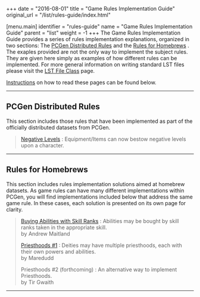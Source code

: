+++
date = "2016-08-01"
title = "Game Rules Implementation Guide"
original_url = "/list/rules-guide/index.html"

[menu.main]
    identifier = "rules-guide"
    name = "Game Rules Implementation Guide"
    parent = "list"
        weight = -1
+++
The Game Rules Implementation Guide provides a series of rules
implementation explanations, organized in two sections: The [PCGen
Distributed Rules](/list/rules-guide/index.html#pcgendist) and the
[Rules for Homebrews](/list/rules-guide/index.html#homebrew) . The
exaples provided are not the only way to implement the subject rules.
They are given here simply as examples of how different rules can be
implemented. For more general information on writing standard LST files
please visit the [LST File Class](/list/lst-file-class/lst-file-class_index.html) page.

[Instructions](/list/rules-guide/reading-instructions.html) on how to
read these pages can be found below.

------------------------------------------------------------------------

<span id="pcgendist"></span>

PCGen Distributed Rules
-----------------------

This section includes those rules that have been implemented as part of
the officially distributed datasets from PCGen.

> [Negative Levels](/list/rules-guide/grig-negative-levels.html)
> :   Equipment/Items can now bestow negative levels upon a character.
>
------------------------------------------------------------------------

<span id="homebrew"></span>

Rules for Homebrews
-------------------

This section includes rules implementation solutions aimed at homebrew
datasets. As game rules can have many different implementations within
PCGen, you will find implementations included below that address the
same game rule. In these cases, each solution is presented on its own
page for clarity.

> [Buying Abilities with Skill Ranks](/list/rules-guide/grig-abilities-by-skill_ranks.html)
> :   Abilities may be bought by skill ranks taken in the appropriate
>     skill.\
>      by Andrew Maitland
>
> [Priesthoods \#1](/list/rules-guide/grig-priesthoods.html)
> :   Deities may have multiple priesthoods, each with their own powers
>     and abilities.\
>      by Maredudd
>
>  Priesthoods \#2 (forthcoming) 
> :   An alternative way to implement Priesthoods.\
>      by Tir Gwaith
>
------------------------------------------------------------------------



